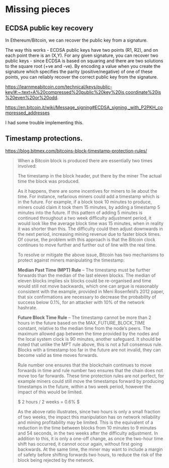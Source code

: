 Missing pieces
==============

## ECDSA public key recovery

In Ethereum/Bitcoin, we can recover the public key from a signature.

The way this works - ECDSA public keys have two points (R1, R2), and on each point there is an (X,Y). For any given signature, you can recover two public keys - since ECDSA is based on squaring and there are two solutions to the square root (+ve and -ve). By encoding a value when you create the signature which specifies the parity (positive/negative) of one of these points, you can reliably recover the correct public key from the signature.

https://learnmeabitcoin.com/technical/keys/public-key/#:~:text=A%20compressed%20public%20key%20is,coordinate%20is%20even%20or%20odd.

https://en.bitcoin.it/wiki/Message_signing#ECDSA_signing,_with_P2PKH_compressed_addresses

I had some trouble implementing this.

## Timestamp protections.

https://blog.bitmex.com/bitcoins-block-timestamp-protection-rules/

> When a Bitcoin block is produced there are essentially two times involved:
> 
> The timestamp in the block header, put there by the miner
> The actual time the block was produced.
> 
> As it happens, there are some incentives for miners to lie about the time. For instance, nefarious miners could add a timestamp which is in the future. For example, if a block took 10 minutes to produce, miners could claim it took them 15 minutes, by adding a timestamp 5 minutes into the future. If this pattern of adding 5 minutes is continued throughout a two week difficulty adjustment period, it would look like the average block time was 15 minutes, when in reality it was shorter than this. The difficulty could then adjust downwards in the next period, increasing mining revenue due to faster block times. Of course, the problem with this approach is that the Bitcoin clock continues to move further and further out of line with the real time.
> 
> To resolve or mitigate the above issue, Bitcoin has two mechanisms to protect against miners manipulating the timestamp:
> 
> **Median Past Time (MPT) Rule** – The timestamp must be further forwards than the median of the last eleven blocks. The median of eleven blocks implies six blocks could be re-organised and time would still not move backwards, which one can argue is reasonably consistent with the example, provided in Meni Rosenfeld’s 2012 paper, that six confirmations are necessary to decrease the probability of success below 0.1%, for an attacker with 10% of the network hashrate.
> 
> **Future Block Time Rule** – The timestamp cannot be more than 2 hours in the future based on the MAX_FUTURE_BLOCK_TIME constant, relative to the median time from the node’s peers. The maximum allowed gap between the time provided by the nodes and the local system clock is 90 minutes, another safeguard. It should be noted that unlike the MPT rule above, this is not a full consensus rule. Blocks with a timestamp too far in the future are not invalid, they can become valid as time moves forwards.
> 
> Rule number one ensures that the blockchain continues to move forwards in time and rule number two ensures that the chain does not move too far forwards. These time protection rules are not perfect, for example miners could still move the timestamps forward by producing timestamps in the future, within a two week period, however the impact of this would be limited.
>
> $ 2 hours / 2 weeks = 0.6% $
>
> As the above ratio illustrates, since two hours is only a small fraction of two weeks, the impact this manipulation has on network reliability and mining profitability may be limited. This is the equivalent of a reduction in the time between blocks from 10 minutes to 9 minutes and 54 seconds, in the two weeks after the difficulty adjustment. In addition to this, it is only a one-off change, as once the two-hour time shift has occurred, it cannot occur again, without first going backwards. At the same time, the miner may want to include a margin of safety before shifting forwards two hours, to reduce the risk of the block being rejected by the network.
> 
>

